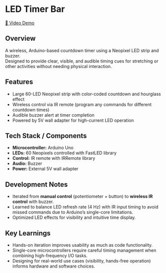 # LED Timer Bar

[🎥 Video Demo](https://youtube.com/shorts/uT_QXEIdz4I)

## Overview
A wireless, Arduino-based countdown timer using a Neopixel LED strip and buzzer.  
Designed to provide clear, visible, and audible timing cues for stretching or other activities without needing physical interaction.

## Features
- Large 60-LED Neopixel strip with color-coded countdown and hourglass effect
- Wireless control via IR remote (program any commands for different countdown times)
- Audible buzzer alert at timer completion
- Powered by 5V wall adapter for high-current LED operation

## Tech Stack / Components
- **Microcontroller:** Arduino Uno  
- **LEDs:** 60 Neopixels controlled with FastLED library  
- **Control:** IR remote with IRRemote library  
- **Audio:** Buzzer  
- **Power:** External 5V wall adapter

## Development Notes
- Iterated from **manual control** (potentiometer + button) to **wireless IR control** with buzzer.  
- Learned to balance LED refresh rate (4 Hz) with IR input timing to avoid missed commands due to Arduino’s single-core limitations.  
- Optimized LED effects for visibility and intuitive time display.

## Key Learnings
- Hands-on iteration improves usability as much as code functionality.  
- Single-core microcontrollers require careful timing management when combining high-frequency I/O tasks.  
- Designing for real-world use cases (visibility, hands-free operation) informs hardware and software choices.
